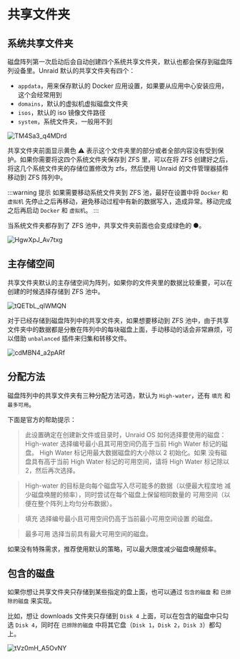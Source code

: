 # 共享文件夹

## 系统共享文件夹

磁盘阵列第一次启动后会自动创建四个系统共享文件夹，默认也都会保存到磁盘阵列设备里。Unraid 默认的共享文件夹有四个：

- `appdata`，用来保存默认的 Docker 应用设置，如果要从应用中心安装应用，这个会经常用到
- `domains`，默认的虚拟机虚拟磁盘文件夹
- `isos`，默认的 iso 镜像文件路径
- `system`，系统文件夹，一般用不到

![TM4Sa3_q4MDrd](https://img-1255332810.cos.ap-chengdu.myqcloud.com/TM4Sa3_q4MDrd.png)

共享文件夹前面显示黄色 ⚠️ 表示这个文件夹里的部分或者全部内容没有受到保护。如果你需要将这四个系统文件夹保存到 ZFS 里，可以在将 ZFS 创建好之后，将这几个系统文件夹的存储位置修改为 zfs，然后使用 Unraid 的文件管理器插件移动到 ZFS 阵列中。

:::warning 提示
如果需要移动系统文件夹到 ZFS 池，最好在设置中将 `Docker` 和 `虚拟机` 先停止之后再移动，避免移动过程中有新的数据写入，造成异常。移动完成之后再启动 `Docker` 和 `虚拟机`。
:::

当系统文件夹都存到了 ZFS 池中，共享文件夹前面也会变成绿色的 ●。

![HgwXpJ_Av7txg](https://img-1255332810.cos.ap-chengdu.myqcloud.com/HgwXpJ_Av7txg.png)

## 主存储空间

共享文件夹默认的主存储空间为阵列，如果你的文件夹里的数据比较重要，可以在创建的时候选择存储到 ZFS 池中。

![tQETbL_qIWMQN](https://img-1255332810.cos.ap-chengdu.myqcloud.com/tQETbL_qIWMQN.png)

对于已经存储到磁盘阵列中的共享文件夹，如果想要移动到 ZFS 池中，由于共享文件夹中的数据都是分散在阵列中的每块磁盘上面，手动移动的话会非常麻烦，可以借助 `unbalanced` 插件来归集和转移文件。

![cdMBN4_a2pARf](https://img-1255332810.cos.ap-chengdu.myqcloud.com/cdMBN4_a2pARf.png)

## 分配方法

磁盘阵列中的共享文件夹有三种分配方法可选，默认为 `High-water`，还有 `填充` 和 `最多可用`。

下面是官方的帮助提示：

> 此设置确定在创建新文件或目录时，Unraid OS 如何选择要使用的磁盘：
> High-water 选择编号最小且其可用空间仍高于当前 High Water 标记的磁盘。 High Water 标记用最大数据磁盘的大小除以 2 初始化。如果 没有磁盘具有高于当前 High Water 标记的可用空间，请将 High Water 标记除以 2，然后再次选择。

> High-water 的目标是向每个磁盘写入尽可能多的数据（以便最大程度地 减少磁盘唤醒的频率），同时尝试在每个磁盘上保留相同数量的 可用空间（以便在整个阵列上均匀分布数据）。

> 填充 选择编号最小且可用空间仍高于当前最小可用空间设置 的磁盘。

> 最多可用 选择当前具有最大可用空间的磁盘。

如果没有特殊需求，推荐使用默认的策略，可以最大限度减少磁盘唤醒频率。

## 包含的磁盘

如果你想让共享文件夹只存储到某些指定的盘上面，也可以通过 `包含的磁盘` 和 `已排除的磁盘` 来实现。

比如，想让 downloads 文件夹只存储到 `Disk 4` 上面，可以在包含的磁盘中只勾选 `Disk 4`，同时在 `已排除的磁盘` 中将其它盘（`Disk 1`，`Disk 2`，`Disk 3`）都勾上。

![tVz0mH_A5OvNY](https://img-1255332810.cos.ap-chengdu.myqcloud.com/tVz0mH_A5OvNY.png)